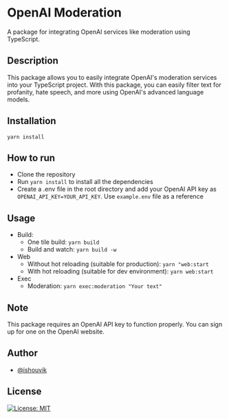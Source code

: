 # OpenAI Moderation

A package for integrating OpenAI services like moderation using TypeScript.

## Description

This package allows you to easily integrate OpenAI's moderation services into your TypeScript project. With this package, you can easily filter text for profanity, hate speech, and more using OpenAI's advanced language models.

## Installation

```shell
yarn install
```

## How to run

- Clone the repository
- Run `yarn install` to install all the dependencies
- Create a .env file in the root directory and add your OpenAI API key as `OPENAI_API_KEY=YOUR_API_KEY`. Use `example.env` file as a reference

## Usage

- Build:
  - One tile build: `yarn build`
  - Build and watch: `yarn build -w`
- Web
  - Without hot reloading (suitable for production): `yarn "web:start`
  - With hot reloading (suitable for dev environment): `yarn web:start`
- Exec
  - Moderation: `yarn exec:moderation "Your text"`

## Note

This package requires an OpenAI API key to function properly. You can sign up for one on the OpenAI website.

## Author

- [@ishouvik](http://github.com/ishouvik)

## License

[![License: MIT](https://img.shields.io/badge/License-MIT-yellow.svg)](LICENSE.md)

